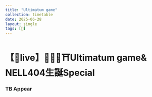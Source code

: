 ```yaml
---
title: "Ultimatum game"
collection: timetable
date: 2025-06-28
layout: single
tags: [🎂]
---
```


# 【🎂live】💎🌋🌀⛩️Ultimatum game& NELL404生誕Special

### TB Appear